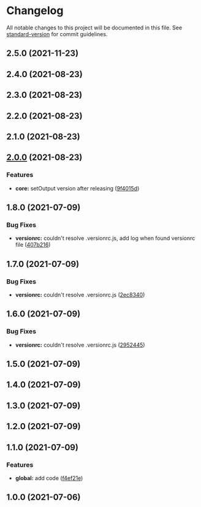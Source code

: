 # Changelog

All notable changes to this project will be documented in this file. See [standard-version](https://github.com/conventional-changelog/standard-version) for commit guidelines.

## 2.5.0 (2021-11-23)

## 2.4.0 (2021-08-23)

## 2.3.0 (2021-08-23)

## 2.2.0 (2021-08-23)

## 2.1.0 (2021-08-23)

## [2.0.0](https://github.com/ltv/standard-version-action/compare/v1.8.0...v2.0.0) (2021-08-23)


### Features

* **core:** setOutput version after releasing ([9f4015d](https://github.com/ltv/standard-version-action/commit/9f4015dadbac29e5c2a056eb7abd6d2439366758))

## 1.8.0 (2021-07-09)


### Bug Fixes

* **versionrc:** couldn't resolve .versionrc.js, add log when found versionrc file ([407b216](https://github.com/ltv/standard-version-action/commit/407b2169e525f21f21222bf8f76683c5e59c0cab))

## 1.7.0 (2021-07-09)


### Bug Fixes

* **versionrc:** couldn't resolve .versionrc.js ([2ec8340](https://github.com/ltv/standard-version-action/commit/2ec8340e0fc772d84d89ba6f76fbcfed687ed82e))

## 1.6.0 (2021-07-09)


### Bug Fixes

* **versionrc:** couldn't resolve .versionrc.js ([2952445](https://github.com/ltv/standard-version-action/commit/295244546f16350f344ecdc592df6d937d4efcb7))

## 1.5.0 (2021-07-09)

## 1.4.0 (2021-07-09)

## 1.3.0 (2021-07-09)

## 1.2.0 (2021-07-09)

## 1.1.0 (2021-07-09)


### Features

* **global:** add code ([f4ef21e](https://github.com/ltv/standard-version-action/commit/f4ef21e838a8a39807e5567c39c928740480f518))

## 1.0.0 (2021-07-06)
